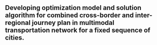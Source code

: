 <h2> Developing optimization model and solution algorithm for combined cross-border and inter-regional journey plan in multimodal transportation network for a fixed sequence of cities.</h2>
